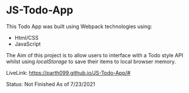 # JS-Todo-App
This Todo App was built using Webpack technologies using:
* Html/CSS
* JavaScript

The Aim of this project is to allow users to interface with a Todo style API whilst using *localStorage* to save their items to local browser memory.

LiveLink: https://parth099.github.io/JS-Todo-App/# 

Status: Not Finished As of 7/23/2021
